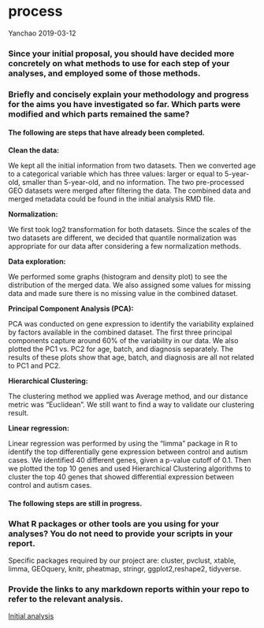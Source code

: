 process
================
Yanchao
2019-03-12

### Since your initial proposal, you should have decided more concretely on what methods to use for each step of your analyses, and employed some of those methods.
### Briefly and concisely explain your methodology and progress for the aims you have investigated so far. Which parts were modified and which parts remained the same?

#### The following are steps that have already been completed.

**Clean the data:**

We kept all the initial information from two datasets. Then we converted age to a categorical variable which has three values: larger or equal to 5-year-old, smaller than 5-year-old, and no information. The two pre-processed GEO datasets were merged after filtering the data. The combined data and merged metadata could be found in the initial analysis RMD file.

**Normalization:**

We first took log2 transformation for both datasets. Since the scales of the two datasets are different, we decided that quantile normalization was appropriate for our data after considering a few normalization methods.

**Data exploration:**

We performed some graphs (histogram and density plot) to see the distribution of the merged data. We also assigned some values for missing data and made sure there is no missing value in the combined dataset. 

**Principal Component Analysis (PCA):**

PCA was conducted on gene expression to identify the variability explained by factors available in the combined dataset. The first three principal components capture around 60% of the variability in our data. We also plotted the PC1 vs. PC2 for age, batch, and diagnosis separately. The results of these plots show that age, batch, and diagnosis are all not related to PC1 and PC2. 

**Hierarchical Clustering:**

The clustering method we applied was Average method, and our distance metric was “Euclidean”. We still want to find a way to validate our clustering result. 

**Linear regression:**

Linear regression was performed by using the “limma” package in R to identify the top differentially gene expression between control and autism cases. We identified 40 different genes, given a p-value cutoff of 0.1. Then we plotted the top 10 genes and used Hierarchical Clustering algorithms to cluster the top 40 genes that showed differential expression between control and autism cases.

#### The following steps are still in progress.



### What R packages or other tools are you using for your analyses? You do not need to provide your scripts in your report.

Specific packages required by our project are: cluster, pvclust, xtable, limma, GEOquery, knitr, pheatmap, stringr, ggplot2,reshape2, tidyverse.

### Provide the links to any markdown reports within your repo to refer to the relevant analysis.

[Initial analysis](https://github.com/STAT540-UBC/Repo_team_Y0ung-parents_W2019/blob/master/Initial_analysis.md)
